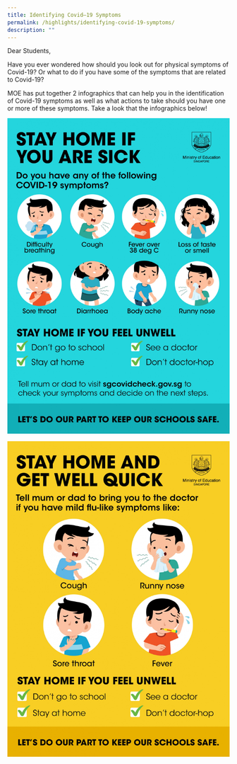 ```yaml
---
title: Identifying Covid–19 Symptoms
permalink: /highlights/identifying-covid-19-symptoms/
description: ""
---
```


<p>Dear Students,   </p>
<p>Have you ever wondered how should you look out for physical symptoms of Covid-19? Or what to do if you have some of the symptoms that are related to Covid-19?  </p>
<p>MOE has put together 2 infographics that can help you in the identification of Covid-19 symptoms as well as what actions to take should you have one or more of these symptoms. Take a look that the infographics below!</p>

  
![COVID Infographic - Stay Home If You Are Sick.jpg](/images/COVID%20Infographic%20-%20Stay%20Home%20If%20You%20Are%20Sick.jpg)  
  
![COVID Infographic - Stay Home and Get Well Quick.jpg](/images/COVID%20Infographic%20-%20Stay%20Home%20and%20Get%20Well%20Quick.jpg)